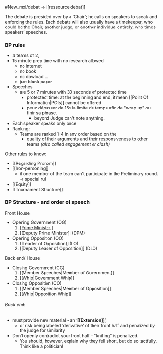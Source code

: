 #New_moi/debat 
-> [[ressource debat]]

The debate is presided over by a ‘Chair'; he calls on speakers to speak and enforcing the rules.
Each debate will also usually have a timekeeper, who could be the Chair, another judge, or another individual entirely, who times speakers’ speeches.


### BP rules
- 4 teams of 2, 
- 15 minute prep time with no research allowed
	- no internet
	- no book
	- no dowload ...
	- just blank paper
- Speeches 
	- are 5 or 7 minutes with 30 seconds of protected time 
		- protectect time: at the beginning and end, it mean [[Point Of Information|POIs]] cannot be offered
		- peux dépasser de 15s la limite de temps afin de "wrap up" ou finir sa phrase. 
			- beyond Judge can't note anything. 
- Each speaker speaks only once
- Ranking: 
	- Teams are ranked 1-4 in any order based on the
		- quality of their arguments and their responsiveness to other teams *(also called engagement or clash)*

Other rules to know:
- [[Regarding Pronom]]
- [[Iron-personing]] 
	- if one member of the team can't participate in the Preliminary round. -> special rul
- [[Equity]]
- [[Tournament Structure]]

### BP Structure - and order of speech
Front House 
- Opening Government (OG)
	1. [[Prime Minister ]](PM)
	2. [[Deputy Prime Minister]] (DPM)
- Opening Opposition (OO)
	1. [[Leader of Opposition]] (LO)
	2. [[Deputy Leader of Opposition]] (DLO)

Back end/ House
- Closing Government (CG)
	1. [[Member Speeches|Member of Government]]
	2. [[Whip|Government Whip]]
- Closing Opposition (CO) 
	1. [[Member Speeches|Member of Opposition]]
	2. [[Whip|Opposition Whip]] 

###### Back end: 
- must provide new material - an ‘**[[Extension]]**’,
	- or risk being labeled ‘derivative’ of their front half and penalized by the judge for similarity
- Don’t openly contradict your front half – "knifing" is penalized. 
	- You should, however, explain why they fell short, but do so tactfully. Think like a politician!

